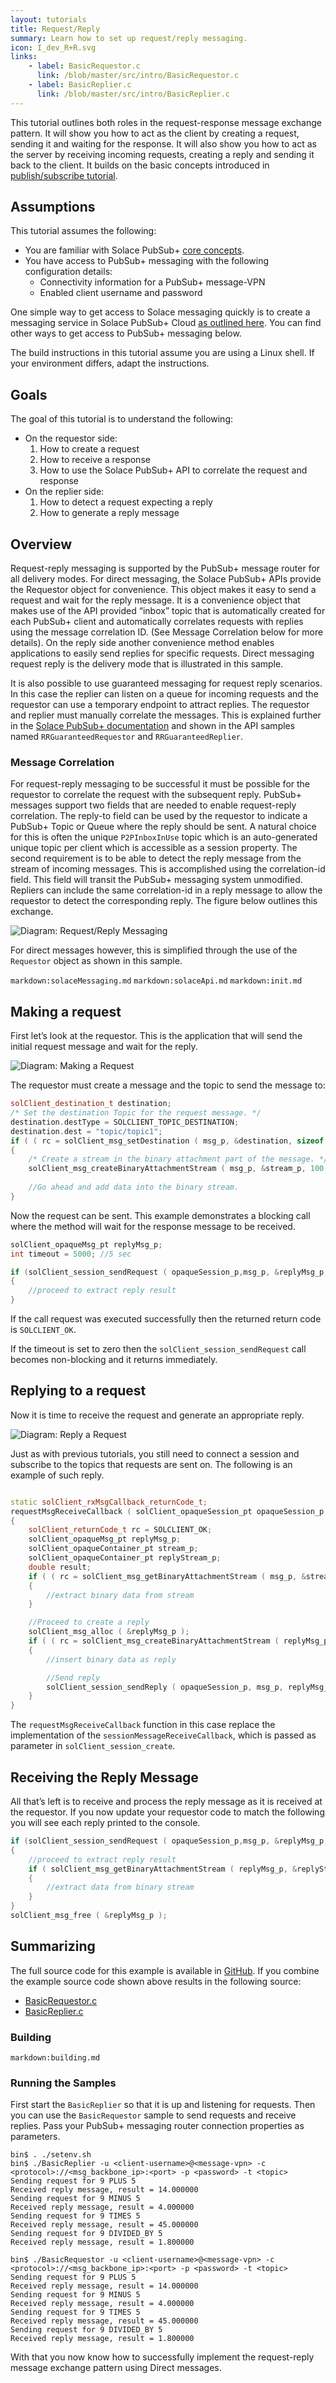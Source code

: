 ```yaml
---
layout: tutorials
title: Request/Reply
summary: Learn how to set up request/reply messaging.
icon: I_dev_R+R.svg
links:
    - label: BasicRequestor.c
      link: /blob/master/src/intro/BasicRequestor.c
    - label: BasicReplier.c
      link: /blob/master/src/intro/BasicReplier.c
---
```



This tutorial outlines both roles in the request-response message exchange pattern. It will show you how to act as the client by creating a request, sending it and waiting for the response. It will also show you how to act as the server by receiving incoming requests, creating a reply and sending it back to the client. It builds on the basic concepts introduced in [publish/subscribe tutorial](../publish-subscribe/).

## Assumptions

This tutorial assumes the following:

*   You are familiar with Solace PubSub+ [core concepts](https://docs.solace.com/PubSub-Basics/Core-Concepts.htm).
*   You have access to PubSub+ messaging with the following configuration details:
    *   Connectivity information for a PubSub+ message-VPN
    *   Enabled client username and password

One simple way to get access to Solace messaging quickly is to create a messaging service in Solace PubSub+ Cloud [as outlined here](https://solace.com/products/event-broker/cloud/). You can find other ways to get access to PubSub+ messaging below.

The build instructions in this tutorial assume you are using a Linux shell. If your environment differs, adapt the instructions.

## Goals

The goal of this tutorial is to understand the following:

*   On the requestor side:
    1.  How to create a request
    2.  How to receive a response
    3.  How to use the Solace PubSub+ API to correlate the request and response
*   On the replier side:
    1.  How to detect a request expecting a reply
    2.  How to generate a reply message

## Overview

Request-reply messaging is supported by the PubSub+ message router for all delivery modes. For direct messaging, the Solace PubSub+ APIs provide the Requestor object for convenience. This object makes it easy to send a request and wait for the reply message. It is a convenience object that makes use of the API provided “inbox” topic that is automatically created for each PubSub+ client and automatically correlates requests with replies using the message correlation ID. (See Message Correlation below for more details). On the reply side another convenience method enables applications to easily send replies for specific requests. Direct messaging request reply is the delivery mode that is illustrated in this sample.

It is also possible to use guaranteed messaging for request reply scenarios. In this case the replier can listen on a queue for incoming requests and the requestor can use a temporary endpoint to attract replies. The requestor and replier must manually correlate the messages. This is explained further in the [Solace PubSub+ documentation](https://docs.solace.com/Solace-Messaging-APIs/Request-Reply-Messaging.htm) and shown in the API samples named `RRGuaranteedRequestor` and `RRGuaranteedReplier`.

### Message Correlation

For request-reply messaging to be successful it must be possible for the requestor to correlate the request with the subsequent reply. PubSub+ messages support two fields that are needed to enable request-reply correlation. The reply-to field can be used by the requestor to indicate a PubSub+ Topic or Queue where the reply should be sent. A natural choice for this is often the unique `P2PInboxInUse` topic which is an auto-generated unique topic per client which is accessible as a session property. The second requirement is to be able to detect the reply message from the stream of incoming messages. This is accomplished using the correlation-id field. This field will transit the PubSub+ messaging system unmodified. Repliers can include the same correlation-id in a reply message to allow the requestor to detect the corresponding reply. The figure below outlines this exchange.

![Diagram: Request/Reply Messaging](../../../images/diagrams/Request-Reply_diagram-1.png)

For direct messages however, this is simplified through the use of the `Requestor` object as shown in this sample.

`markdown:solaceMessaging.md`
`markdown:solaceApi.md`
`markdown:init.md`

## Making a request

First let’s look at the requestor. This is the application that will send the initial request message and wait for the reply.

![Diagram: Making a Request](../../../images/diagrams/Request-Reply_diagram-2.png)

The requestor must create a message and the topic to send the message to:

```cpp
solClient_destination_t destination;
/* Set the destination Topic for the request message. */
destination.destType = SOLCLIENT_TOPIC_DESTINATION;
destination.dest = "topic/topic1";
if ( ( rc = solClient_msg_setDestination ( msg_p, &destination, sizeof ( destination ) ) ) == SOLCLIENT_OK ) 
{
    /* Create a stream in the binary attachment part of the message. */
    solClient_msg_createBinaryAttachmentStream ( msg_p, &stream_p, 100 );
    
    //Go ahead and add data into the binary stream.
}
```

Now the request can be sent. This example demonstrates a blocking call where the method will wait for the response message to be received.

```cpp
solClient_opaqueMsg_pt replyMsg_p;
int timeout = 5000; //5 sec

if (solClient_session_sendRequest ( opaqueSession_p,msg_p, &replyMsg_p, timeout) == SOLCLIENT_OK)
{
    //proceed to extract reply result
}
```

If the call request was executed successfully then the returned return code is `SOLCLIENT_OK`.

If the timeout is set to zero then the `solClient_session_sendRequest` call becomes non-blocking and it returns immediately.

## Replying to a request

Now it is time to receive the request and generate an appropriate reply.

![Diagram: Reply a Request](../../../images/diagrams/Request-Reply_diagram-3.png)

Just as with previous tutorials, you still need to connect a session and subscribe to the topics that requests are sent on. The following is an example of such reply.

```cpp

static solClient_rxMsgCallback_returnCode_t;
requestMsgReceiveCallback ( solClient_opaqueSession_pt opaqueSession_p, solClient_opaqueMsg_pt msg_p, void *user_p )
{
    solClient_returnCode_t rc = SOLCLIENT_OK;
    solClient_opaqueMsg_pt replyMsg_p;
    solClient_opaqueContainer_pt stream_p;
    solClient_opaqueContainer_pt replyStream_p;
    double result;
    if ( ( rc = solClient_msg_getBinaryAttachmentStream ( msg_p, &stream_p ) ) == SOLCLIENT_OK ) 
    {
        //extract binary data from stream
    }

    //Proceed to create a reply
    solClient_msg_alloc ( &replyMsg_p );
    if ( ( rc = solClient_msg_createBinaryAttachmentStream ( replyMsg_p, &replyStream_p, 32 ) ) == SOLCLIENT_OK ) 
    {
        //insert binary data as reply

        //Send reply
        solClient_session_sendReply ( opaqueSession_p, msg_p, replyMsg_p );
    }
}
```

The `requestMsgReceiveCallback` function in this case replace the implementation of the `sessionMessageReceiveCallback`, which is passed as parameter in `solClient_session_create`.

## Receiving the Reply Message

All that’s left is to receive and process the reply message as it is received at the requestor. If you now update your requestor code to match the following you will see each reply printed to the console.

```cpp
if (solClient_session_sendRequest ( opaqueSession_p,msg_p, &replyMsg_p, timeout) == SOLCLIENT_OK)
{
    //proceed to extract reply result
    if ( solClient_msg_getBinaryAttachmentStream ( replyMsg_p, &replyStream_p ) == SOLCLIENT_OK ) 
    {
        //extract data from binary stream
    }    
}
solClient_msg_free ( &replyMsg_p );
```

## Summarizing

The full source code for this example is available in [GitHub](https://github.com/SolaceSamples/solace-samples-c). If you combine the example source code shown above results in the following source:

* [BasicRequestor.c](https://github.com/SolaceSamples/solace-samples-c/blob/master/src/intro/BasicRequestor.c)
* [BasicReplier.c](https://github.com/SolaceSamples/solace-samples-c/blob/master/src/intro/BasicReplier.c)

### Building

`markdown:building.md`

### Running the Samples

First start the `BasicReplier` so that it is up and listening for requests. Then you can use the `BasicRequestor` sample to send requests and receive replies. Pass your PubSub+ messaging router connection properties as parameters.

```
bin$ . ./setenv.sh
bin$ ./BasicReplier -u <client-username>@<message-vpn> -c <protocol>://<msg_backbone_ip>:<port> -p <password> -t <topic>
Sending request for 9 PLUS 5
Received reply message, result = 14.000000
Sending request for 9 MINUS 5
Received reply message, result = 4.000000
Sending request for 9 TIMES 5
Received reply message, result = 45.000000
Sending request for 9 DIVIDED_BY 5
Received reply message, result = 1.800000
```

```
bin$ ./BasicRequestor -u <client-username>@<message-vpn> -c <protocol>://<msg_backbone_ip>:<port> -p <password> -t <topic>
Sending request for 9 PLUS 5
Received reply message, result = 14.000000
Sending request for 9 MINUS 5
Received reply message, result = 4.000000
Sending request for 9 TIMES 5
Received reply message, result = 45.000000
Sending request for 9 DIVIDED_BY 5
Received reply message, result = 1.800000
```

With that you now know how to successfully implement the request-reply message exchange pattern using Direct messages.
